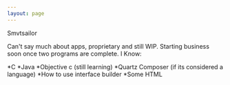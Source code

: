 ```yaml
---
layout: page
---
```





Smvtsailor

Can't say much about apps, proprietary and still WIP.
Starting business soon once two programs are complete.
I Know:

*C
*Java
*Objective c (still learning)
*Quartz Composer (if its considered a language)
*How to use interface builder
*Some HTML
